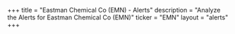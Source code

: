 +++
title = "Eastman Chemical Co (EMN) - Alerts"
description = "Analyze the Alerts for Eastman Chemical Co (EMN)"
ticker = "EMN"
layout = "alerts"
+++

